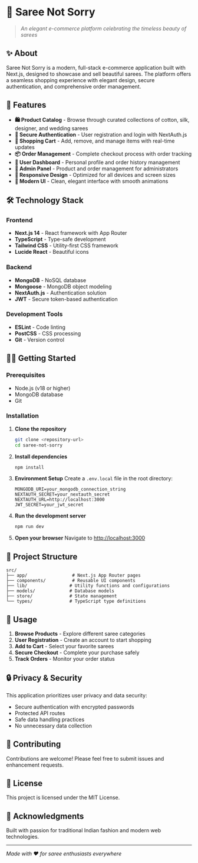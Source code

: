 # 🌸 Saree Not Sorry

> *An elegant e-commerce platform celebrating the timeless beauty of sarees*

## ✨ About

Saree Not Sorry is a modern, full-stack e-commerce application built with Next.js, designed to showcase and sell beautiful sarees. The platform offers a seamless shopping experience with elegant design, secure authentication, and comprehensive order management.

## 🚀 Features

- **🛍️ Product Catalog** - Browse through curated collections of cotton, silk, designer, and wedding sarees
- **🔐 Secure Authentication** - User registration and login with NextAuth.js
- **🛒 Shopping Cart** - Add, remove, and manage items with real-time updates
- **📦 Order Management** - Complete checkout process with order tracking
- **👤 User Dashboard** - Personal profile and order history management
- **🔧 Admin Panel** - Product and order management for administrators
- **📱 Responsive Design** - Optimized for all devices and screen sizes
- **🎨 Modern UI** - Clean, elegant interface with smooth animations

## 🛠️ Technology Stack

### Frontend
- **Next.js 14** - React framework with App Router
- **TypeScript** - Type-safe development
- **Tailwind CSS** - Utility-first CSS framework
- **Lucide React** - Beautiful icons

### Backend
- **MongoDB** - NoSQL database
- **Mongoose** - MongoDB object modeling
- **NextAuth.js** - Authentication solution
- **JWT** - Secure token-based authentication

### Development Tools
- **ESLint** - Code linting
- **PostCSS** - CSS processing
- **Git** - Version control

## 🏃‍♂️ Getting Started

### Prerequisites
- Node.js (v18 or higher)
- MongoDB database
- Git

### Installation

1. **Clone the repository**
   ```bash
   git clone <repository-url>
   cd saree-not-sorry
   ```

2. **Install dependencies**
   ```bash
   npm install
   ```

3. **Environment Setup**
   Create a `.env.local` file in the root directory:
   ```env
   MONGODB_URI=your_mongodb_connection_string
   NEXTAUTH_SECRET=your_nextauth_secret
   NEXTAUTH_URL=http://localhost:3000
   JWT_SECRET=your_jwt_secret
   ```

4. **Run the development server**
   ```bash
   npm run dev
   ```

5. **Open your browser**
   Navigate to [http://localhost:3000](http://localhost:3000)

## 📁 Project Structure

```
src/
├── app/                 # Next.js App Router pages
├── components/          # Reusable UI components
├── lib/                # Utility functions and configurations
├── models/             # Database models
├── store/              # State management
└── types/              # TypeScript type definitions
```

## 🎯 Usage

1. **Browse Products** - Explore different saree categories
2. **User Registration** - Create an account to start shopping
3. **Add to Cart** - Select your favorite sarees
4. **Secure Checkout** - Complete your purchase safely
5. **Track Orders** - Monitor your order status

## 🔒 Privacy & Security

This application prioritizes user privacy and data security:
- Secure authentication with encrypted passwords
- Protected API routes
- Safe data handling practices
- No unnecessary data collection

## 🤝 Contributing

Contributions are welcome! Please feel free to submit issues and enhancement requests.

## 📄 License

This project is licensed under the MIT License.

## 💝 Acknowledgments

Built with passion for traditional Indian fashion and modern web technologies.

---

*Made with ❤️ for saree enthusiasts everywhere*
